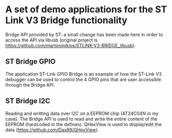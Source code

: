 # A set of demo applications for the ST Link V3 Bridge functionality

Bridge API provided by ST: a small change has been made here in order to access the API
via libusb (original project is https://github.com/martonmiklos/STLINK-V3-BRIDGE_libusb).

## ST Bridge GPIO

The application ST-Link GPIO Bridge is an example of how the ST-Link V3 debugger
can be used to control the 4 GPIO pins that are user accessible through the Bridge
API. 

## ST Bridge I2C

Reading and writting data over I2C on a EEPROM chip (AT24C04N in my case). The Bridge API is used to read and write the entire content of the EEPROM (hardcoded in the defines). QHexView is used to display/edit the data (https://github.com/Dax89/QHexView).